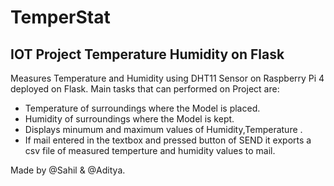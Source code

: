 # TemperStat
## IOT Project Temperature Humidity on Flask
Measures Temperature and Humidity using DHT11 Sensor on Raspberry Pi 4 deployed on Flask. 
Main tasks that can performed on Project are:
- Temperature of surroundings where the Model is placed.
- Humidity of surroundings where the Model is kept.
- Displays minumum and maximum values of Humidity,Temperature .
- If mail entered in the textbox and pressed button of SEND it exports a csv file of measured temperture and humidity values to mail.


Made by @Sahil & @Aditya.
